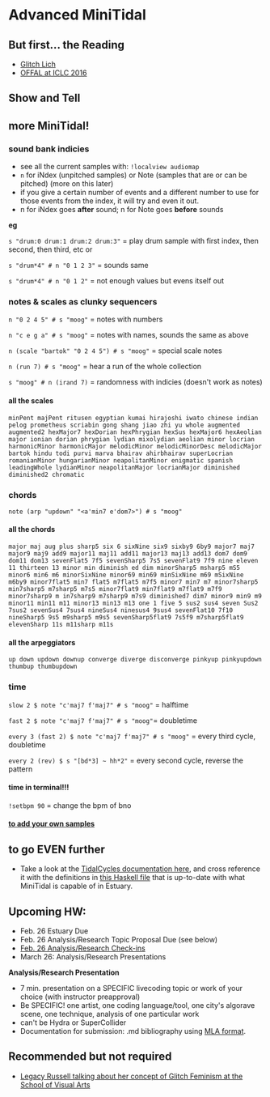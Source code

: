 # Advanced MiniTidal

## But first... the Reading
  - [Glitch Lich](https://www.youtube.com/watch?v=6oVeKI4q9C0)
  - [OFFAL at ICLC 2016](https://www.youtube.com/watch?v=zmtLDbWXNeI&feature=emb_logo)

## Show and Tell

## more MiniTidal!

### sound bank indicies
- see all the current samples with:
`!localview audiomap`
- `n` for iNdex (unpitched samples) or Note (samples that are or can be pitched) (more on this later)
- if you give a certain number of events and a different number to use for those events from the index, it will try and even it out.
- n for iNdex goes **after** sound; n for Note goes **before** sounds

**eg**

`s "drum:0 drum:1 drum:2 drum:3"` = play drum sample with first index, then second, then third, etc or

`s "drum*4" # n "0 1 2 3"` = sounds same

`s "drum*4" # n "0 1 2"` = not enough values but evens itself out

### notes & scales as clunky sequencers
`n "0 2 4 5" # s "moog"` = notes with numbers

`n "c e g a" # s "moog"` = notes with names, sounds the same as above

`n (scale "bartok" "0 2 4 5") # s "moog"` = special scale notes

`n (run 7) # s "moog"` = hear a run of the whole collection

`s "moog" # n (irand 7)` = randomness with indicies (doesn't work as notes)

#### all the scales
`minPent majPent ritusen egyptian kumai hirajoshi iwato chinese indian pelog prometheus scriabin gong shang jiao zhi yu whole augmented augmented2 hexMajor7 hexDorian hexPhrygian hexSus hexMajor6 hexAeolian major ionian dorian phrygian lydian mixolydian aeolian minor locrian harmonicMinor harmonicMajor melodicMinor melodicMinorDesc melodicMajor bartok hindu todi purvi marva bhairav ahirbhairav superLocrian romanianMinor hungarianMinor neapolitanMinor enigmatic spanish leadingWhole lydianMinor neapolitanMajor locrianMajor diminished diminished2 chromatic`

### chords

`note (arp "updown" "<a'min7 e'dom7>") # s "moog"`

#### all the chords

`major maj aug plus sharp5 six 6 sixNine six9 sixby9 6by9 major7 maj7 major9 maj9 add9 major11 maj11 add11 major13 maj13 add13 dom7 dom9 dom11 dom13 sevenFlat5 7f5 sevenSharp5 7s5 sevenFlat9 7f9 nine eleven 11 thirteen 13 minor min diminish ed dim minorSharp5 msharp5 mS5 minor6 min6 m6 minorSixNine minor69 min69 minSixNine m69 mSixNine m6by9 minor7flat5 min7 flat5 m7flat5 m7f5 minor7 min7 m7 minor7sharp5 min7sharp5 m7sharp5 m7s5 minor7flat9 min7flat9 m7flat9 m7f9 minor7sharp9 m in7sharp9 m7sharp9 m7s9 diminished7 dim7 minor9 min9 m9 minor11 min11 m11 minor13 min13 m13 one 1 five 5 sus2 sus4 seven Sus2 7sus2 sevenSus4 7sus4 nineSus4 ninesus4 9sus4 sevenFlat10 7f10 nineSharp5 9s5 m9sharp5 m9s5 sevenSharp5flat9 7s5f9 m7sharp5flat9 elevenSharp 11s m11sharp m11s`

#### all the arpeggiators

`up down updown downup converge diverge disconverge pinkyup pinkyupdown thumbup thumbupdown`

### time

`slow 2 $ note "c'maj7 f'maj7" # s "moog"` = halftime

`fast 2 $ note "c'maj7 f'maj7" # s "moog"`= doubletime

`every 3 (fast 2) $ note "c'maj7 f'maj7" # s "moog"` = every third cycle, doubletime

`every 2 (rev) $ s "[bd*3] ~ hh*2"` = every second cycle, reverse the pattern

#### time **in terminal!!!**
`!setbpm 90` = change the bpm of bno

#### [to add your own samples](https://github.com/dktr0/estuary/wiki)

## to go EVEN further
- Take a look at the [TidalCycles documentation here](https://tidalcycles.org/docs/reference/), and cross reference it with the definitions in [this Haskell file](https://github.com/dktr0/estuary/blob/dev/client/src/Estuary/Help/MiniTidal.hs) that is up-to-date with what MiniTidal is capable of in Estuary.

## Upcoming HW:
- Feb. 26 Estuary Due
- Feb. 26 Analysis/Research Topic Proposal Due (see below)
- [Feb. 26 Analysis/Research Check-ins](https://calendar.google.com/calendar/u/0/selfsched?sstoken=UUJvY3FWa3g0b3dhfGRlZmF1bHR8OTk1YzM0YTAxMDljZGU5MGEzZjQxNzViOWQ2ZTM3NjA)
- March 26: Analysis/Research Presentations

**Analysis/Research Presentation**
- 7 min. presentation on a SPECIFIC livecoding topic or work of your choice (with instructor preapproval)
- Be SPECIFIC! one artist, one coding language/tool, one city's algorave scene, one technique, analysis of one particular work
- can't be Hydra or SuperCollider
- Documentation for submission: .md bibliography using [MLA format](https://owl.purdue.edu/owl/research_and_citation/mla_style/mla_formatting_and_style_guide/mla_general_format.html).

## Recommended but not required
- [Legacy Russell talking about her concept of Glitch Feminism at the School of Visual Arts](https://www.youtube.com/watch?v=DqNPgd5B3io)
